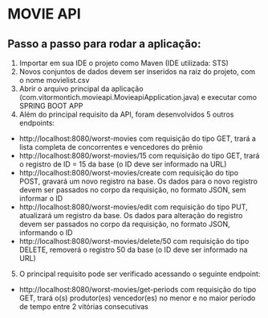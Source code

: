 # MOVIE API

## Passo a passo para rodar a aplicação:
1. Importar em sua IDE o projeto como Maven (IDE utilizada: STS)
2. Novos conjuntos de dados devem ser inseridos na raiz do projeto, com o nome movielist.csv
3. Abrir o arquivo principal da aplicação (com.vitormontich.movieapi.MovieapiApplication.java) e executar como SPRING BOOT APP
4. Além do principal requisito da API, foram desenvolvidos 5 outros endpoints:
+ http://localhost:8080/worst-movies com requisição do tipo GET, trará a lista completa de concorrentes e vencedores do prênio
+ http://localhost:8080/worst-movies/15 com requisição do tipo GET, trará o registro de ID = 15 da base (o ID deve ser informado na URL)
+ http://localhost:8080/worst-movies/create com requisição do tipo POST, gravará um novo registro na base. Os dados para o novo registro devem ser passados no corpo da requisição, no formato JSON, sem informar o ID
+ http://localhost:8080/worst-movies/edit com requisição do tipo PUT, atualizará um registro da base. Os dados para alteração do registro devem ser passados no corpo da requisição, no formato JSON, informando o ID
+ http://localhost:8080/worst-movies/delete/50 com requisição do tipo DELETE, removerá o registro 50 da base (o ID deve ser informado na URL)
5. O principal requisito pode ser verificado acessando o seguinte endpoint:
+ http://localhost:8080/worst-movies/get-periods com requisição do tipo GET, trará o(s) produtor(es) vencedor(es) no menor e no maior período de tempo entre 2 vitórias consecutivas
